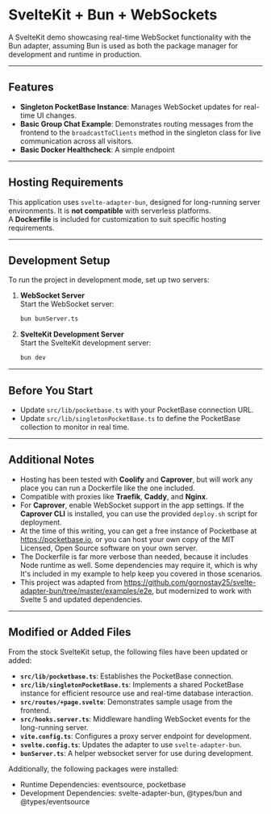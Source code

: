 # **SvelteKit + Bun + WebSockets**

A SvelteKit demo showcasing real-time WebSocket functionality with the Bun adapter, assuming Bun is used as both the package manager for development and runtime in production.

---

## **Features**
- **Singleton PocketBase Instance**: Manages WebSocket updates for real-time UI changes.  
- **Basic Group Chat Example**: Demonstrates routing messages from the frontend to the `broadcastToClients` method in the singleton class for live communication across all visitors.
- **Basic Docker Healthcheck**: A simple endpoint 

---

## **Hosting Requirements**

This application uses `svelte-adapter-bun`, designed for long-running server environments. It is **not compatible** with serverless platforms.  
A **Dockerfile** is included for customization to suit specific hosting requirements.

---

## **Development Setup**

To run the project in development mode, set up two servers:

1. **WebSocket Server**  
   Start the WebSocket server:  
   ```bash
   bun bunServer.ts
   ```

2. **SvelteKit Development Server**  
   Start the SvelteKit development server:  
   ```bash
   bun dev
   ```

---

## **Before You Start**
- Update `src/lib/pocketbase.ts` with your PocketBase connection URL.  
- Update `src/lib/singletonPocketBase.ts` to define the PocketBase collection to monitor in real time.

---

## **Additional Notes**
- Hosting has been tested with **Coolify** and **Caprover**, but will work any place you can run a Dockerfile like the one included.
- Compatible with proxies like **Traefik**, **Caddy**, and **Nginx**.
- For **Caprover**, enable WebSocket support in the app settings. If the **Caprover CLI** is installed, you can use the provided `deploy.sh` script for deployment.
- At the time of this writing, you can get a free instance of Pocketbase at https://pocketbase.io, or you can host your own copy of the MIT Licensed, Open Source software on your own server.
- The Dockerfile is far more verbose than needed, because it includes Node runtime as well. Some dependencies may require it, which is why It's included in my example to help keep you covered in those scenarios.
- This project was adapted from https://github.com/gornostay25/svelte-adapter-bun/tree/master/examples/e2e, but modernized to work with Svelte 5 and updated dependencies.

---

## **Modified or Added Files**

From the stock SvelteKit setup, the following files have been updated or added:

- **`src/lib/pocketbase.ts`**: Establishes the PocketBase connection.  
- **`src/lib/singletonPocketBase.ts`**: Implements a shared PocketBase instance for efficient resource use and real-time database interaction.  
- **`src/routes/+page.svelte`**: Demonstrates sample usage from the frontend.  
- **`src/hooks.server.ts`**: Middleware handling WebSocket events for the long-running server.  
- **`vite.config.ts`**: Configures a proxy server endpoint for development.  
- **`svelte.config.ts`**: Updates the adapter to use `svelte-adapter-bun`.
- **`bunServer.ts`**: A helper websocket server for use during development.

Additionally, the following packages were installed:

- Runtime Dependencies: eventsource, pocketbase
- Development Dependencies: svelte-adapter-bun, @types/bun and @types/eventsource